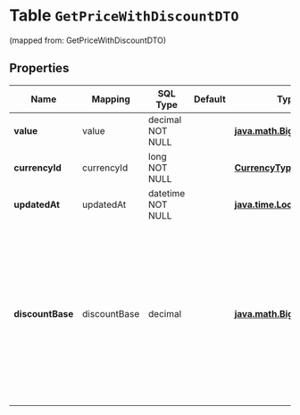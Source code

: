
# Table `GetPriceWithDiscountDTO`
(mapped from: GetPriceWithDiscountDTO)

## Properties
Name | Mapping | SQL Type | Default | Type | Description | Notes
---- | ------- | -------- | ------- | ---- | ----------- | -----
**value** | value | decimal NOT NULL |  | [**java.math.BigDecimal**](java.math.BigDecimal.md) | Значение. | 
**currencyId** | currencyId | long NOT NULL |  | [**CurrencyType**](CurrencyType.md) |  |  [foreignkey]
**updatedAt** | updatedAt | datetime NOT NULL |  | [**java.time.LocalDateTime**](java.time.LocalDateTime.md) | Время последнего обновления. | 
**discountBase** | discountBase | decimal |  | [**java.math.BigDecimal**](java.math.BigDecimal.md) | Цена до скидки.  Число должно быть целым. Вы можете указать цену со скидкой от 5 до 99%.  Передавайте этот параметр при каждом обновлении цены, если предоставляете скидку на товар.  |  [optional]






